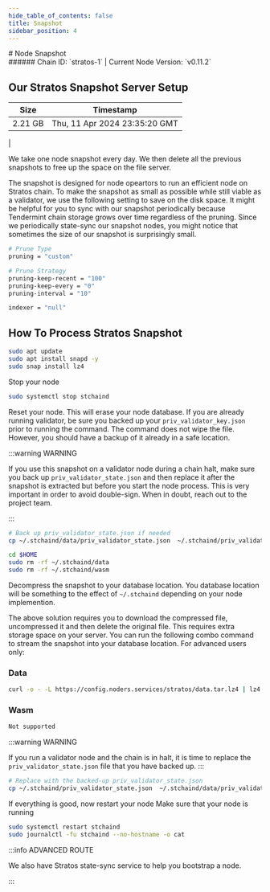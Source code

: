 ```yaml
---
hide_table_of_contents: false
title: Snapshot
sidebar_position: 4
---
```


<div class="h1-with-icon icon-stratos">
# Node Snapshot
</div>
###### Chain ID: `stratos-1` | Current Node Version: `v0.11.2`

## Our Stratos Snapshot Server Setup

| Size   | Timestamp   |
|--------|-------------|
| 2.21 GB | Thu, 11 Apr 2024 23:35:20 GMT |


We take one node snapshot every day. We then delete all the previous snapshots to free up the space on the file server.

The snapshot is designed for node opeartors to run an efficient node on Stratos chain. To make the snapshot as small as possible while still viable as a validator, we use the following setting to save on the disk space. It might be helpful for you to sync with our snapshot periodically because Tendermint chain storage grows over time regardless of the pruning. Since we periodically state-sync our snapshot nodes, you might notice that sometimes the size of our snapshot is surprisingly small.

```bash title="app.toml"
# Prune Type
pruning = "custom"

# Prune Strategy
pruning-keep-recent = "100"
pruning-keep-every = "0"
pruning-interval = "10"
```

```bash title="config.toml"
indexer = "null"
```

## How To Process Stratos Snapshot
```bash
sudo apt update
sudo apt install snapd -y
sudo snap install lz4
```

Stop your node
```bash
sudo systemctl stop stchaind
```
Reset your node. This will erase your node database. If you are already running validator, be sure you backed up your `priv_validator_key.json` prior to running the command. The command does not wipe the file. However, you should have a backup of it already in a safe location.

:::warning WARNING

If you use this snapshot on a validator node during a chain halt, make sure you back up `priv_validator_state.json` and then replace it after the snapshot is extracted but before you start the node process. This is very important in order to avoid double-sign. When in doubt, reach out to the project team.

:::

```bash
# Back up priv_validator_state.json if needed
cp ~/.stchaind/data/priv_validator_state.json  ~/.stchaind/priv_validator_state.json

cd $HOME
sudo rm -rf ~/.stchaind/data
sudo rm -rf ~/.stchaind/wasm
```

Decompress the snapshot to your database location. You database location will be something to the effect of `~/.stchaind` depending on your node implemention.

The above solution requires you to download the compressed file, uncompressed it and then delete the original file. This requires extra storage space on your server. You can run the following combo command to stream the snapshot into your database location. For advanced users only:
### Data
```bash
curl -o - -L https://config.noders.services/stratos/data.tar.lz4 | lz4 -d | tar -x -C ~/.stchaind
```
### Wasm
```bash
Not supported
```

:::warning WARNING

If you run a validator node and the chain is in halt, it is time to replace the `priv_validator_state.json` file that you have backed up.
:::

```bash
# Replace with the backed-up priv_validator_state.json
cp ~/.stchaind/priv_validator_state.json  ~/.stchaind/data/priv_validator_state.json
```

If everything is good, now restart your node
Make sure that your node is running

```bash
sudo systemctl restart stchaind
sudo journalctl -fu stchaind --no-hostname -o cat
```

:::info ADVANCED ROUTE

We also have Stratos state-sync service to help you bootstrap a node.

:::
